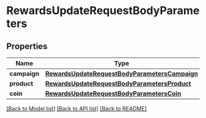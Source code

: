 # RewardsUpdateRequestBodyParameters


## Properties

Name | Type | Description | Notes
------------ | ------------- | ------------- | -------------
**campaign** | [**RewardsUpdateRequestBodyParametersCampaign**](RewardsUpdateRequestBodyParametersCampaign.md) |  | [optional] 
**product** | [**RewardsUpdateRequestBodyParametersProduct**](RewardsUpdateRequestBodyParametersProduct.md) |  | [optional] 
**coin** | [**RewardsUpdateRequestBodyParametersCoin**](RewardsUpdateRequestBodyParametersCoin.md) |  | [optional] 

[[Back to Model list]](../README.md#documentation-for-models) [[Back to API list]](../README.md#documentation-for-api-endpoints) [[Back to README]](../README.md)


